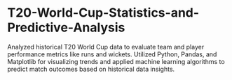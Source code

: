 # T20-World-Cup-Statistics-and-Predictive-Analysis
Analyzed historical T20 World Cup data to evaluate team and player performance metrics like runs and wickets. Utilized Python, Pandas, and Matplotlib for visualizing trends and applied machine learning algorithms to predict match outcomes based on historical data insights.
